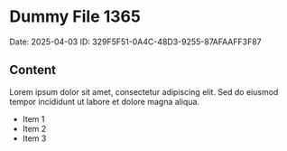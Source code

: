 # Dummy File 1365

Date: 2025-04-03
ID: 329F5F51-0A4C-48D3-9255-87AFAAFF3F87

## Content

Lorem ipsum dolor sit amet, consectetur adipiscing elit.
Sed do eiusmod tempor incididunt ut labore et dolore magna aliqua.

* Item 1
* Item 2
* Item 3

